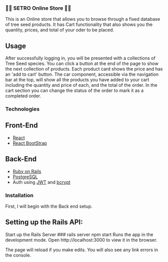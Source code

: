 ### 🌰🌲 SETRO Online Store 🌲🌰

This is an Online store that allows you to browse through a fixed database of tree seed products. It has Cart functionality that also shows you the quantity, prices, and total of your oder to be placed.


## Usage

After successfully logging in, you will be presented with a collections of Tree Seed species. You can click a button at the end of the page to show the next collection of products. Each product card shows the price and has an 'add to cart' button. The car component, accessible via the navigation bar at the top, will show all the products you have added to your cart including the quantity and price of each, and the total of the order. In the cart section you can change the status of the order to mark it as a completed order. 

### Technologies
## Front-End
- [React](https://reactjs.org/docs/getting-started.html)
- [React BootStrap](https://react-bootstrap.github.io/)

## Back-End
- [Ruby on Rails](https://rubyonrails.org)
- [PostgreSQL](https://www.postgresql.org)
- Auth using [JWT](https://jwt.io) and [bcrypt ](https://rubygems.org/gems/bcrypt/versions/3.1.12)

### Installation
First, I will begin with the Back end setup. 

## Setting up the Rails API:

Start up the Rails Server ### rails server
npm start
Runs the app in the development mode.
Open http://localhost:3000 to view it in the browser.

The page will reload if you make edits.
You will also see any link errors in the console.

